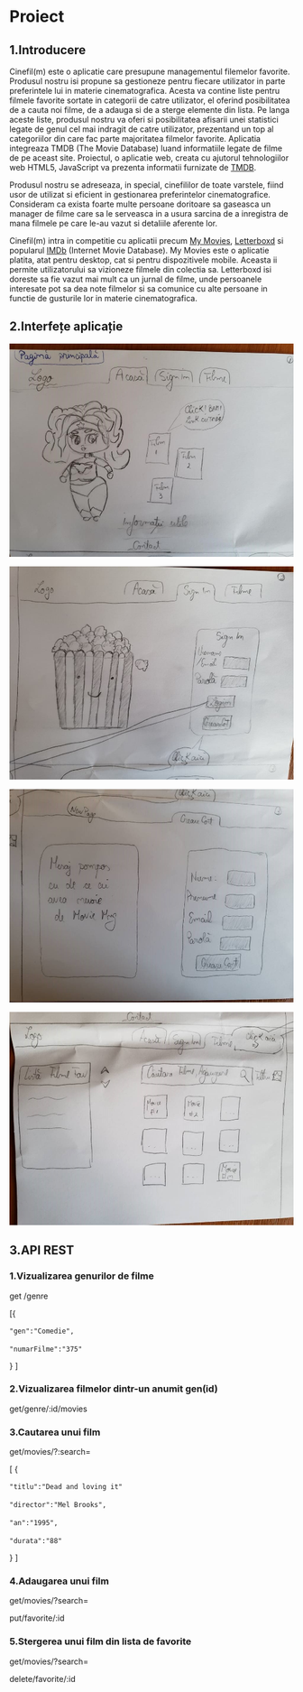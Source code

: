 # Proiect
## 1.Introducere 

Cinefil(m) este o aplicatie care presupune managementul filemelor favorite. Produsul nostru isi propune sa gestioneze pentru fiecare utilizator in parte preferintele lui in materie cinematografica. Acesta va contine liste pentru filmele favorite sortate in categorii de catre utilizator, el oferind posibilitatea de a cauta noi filme, de a adauga si de a sterge elemente din lista. Pe langa aceste liste, produsul nostru va oferi si posibilitatea afisarii unei statistici legate de genul cel mai indragit de catre utilizator, prezentand un top al categoriilor din care fac parte majoritatea filmelor favorite. Aplicatia integreaza TMDB (The Movie Database) luand informatiile legate de filme de pe aceast site. Proiectul, o aplicatie web, creata cu ajutorul tehnologiilor web HTML5, JavaScript va prezenta informatii furnizate de [TMDB](https://www.themoviedb.org/). 

Produsul nostru se adreseaza, in special, cinefililor de toate varstele, fiind usor de utilizat si eficient in gestionarea preferintelor cinematografice. Consideram ca exista foarte multe persoane doritoare sa gaseasca un manager de filme care sa le serveasca in a usura sarcina de a inregistra de mana filmele pe care le-au vazut si detaliile aferente lor. 

Cinefil(m) intra in competitie cu aplicatii precum [My Movies](https://www.mymovies.dk/), [Letterboxd](https://letterboxd.com/) si popularul [IMDb](https://www.imdb.com/)  (Internet Movie Database). My Movies este o aplicatie platita, atat pentru desktop, cat si pentru dispozitivele mobile. Aceasta ii permite utilizatorului sa vizioneze filmele din colectia sa. Letterboxd isi doreste sa fie vazut mai mult ca un jurnal de filme, unde persoanele interesate pot sa dea note filmelor si sa comunice cu alte persoane in functie de gusturile lor in materie cinematografica.

## 2.Interfețe aplicație
![alt text](https://github.com/AMarines02/Proiect/blob/master/1.jpg)

![alt text](https://github.com/AMarines02/Proiect/blob/master/3.jpg)

![alt text](https://github.com/AMarines02/Proiect/blob/master/2.jpg)

![alt text](https://github.com/AMarines02/Proiect/blob/master/5.jpg)

## 3.API REST


### 1.Vizualizarea genurilor de filme

get /genre  
  
  [{
  
	"gen":"Comedie",
	
	"numarFilme":"375"
	
   }
  ]


### 2.Vizualizarea filmelor dintr-un anumit gen(id)
   
  get/genre/:id/movies


### 3.Cautarea unui film

get/movies/?:search=

[
{
		
	"titlu":"Dead and loving it"	
	
	"director":"Mel Brooks",	
	
	"an":"1995",     
	
	"durata":"88"
  
  }
]


### 4.Adaugarea unui film

get/movies/?search=

put/favorite/:id


### 5.Stergerea unui film din lista de favorite

get/movies/?search=

delete/favorite/:id



